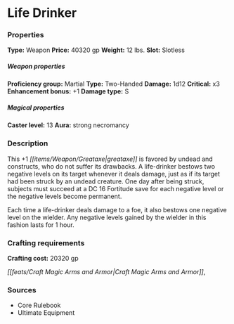 ﻿---
Title: "Life Drinker"
Type: "Weapon"
Price: "40320 gp"
Weight: "12 lbs."
Slot: "Slotless"
Proficiency group: "Martial"
Weapon properties Type: "Two-Handed"
Damage: "1d12"
Critical: "x3"
Enhancement bonus: "+1"
Damage type: "S"
Caster level: "13"
Aura: "strong necromancy"
Description: |
  "This _+1 greataxe_ is favored by undead and constructs, who do not suffer its drawbacks. A life-drinker bestows two negative levels on its target whenever it deals damage, just as if its target had been struck by an undead creature. One day after being struck, subjects must succeed at a DC 16 Fortitude save for each negative level or the negative levels become permanent.
  Each time a _life-drinker_ deals damage to a foe, it also bestows one negative level on the wielder. Any negative levels gained by the wielder in this fashion lasts for 1 hour."
Crafting cost: "20320 gp"
Sources: "['Core Rulebook', 'Ultimate Equipment']"
---

# Life Drinker

### Properties

**Type:** Weapon **Price:** 40320 gp **Weight:** 12 lbs. **Slot:** Slotless

##### Weapon properties

**Proficiency group:** Martial **Type:** Two-Handed **Damage:** 1d12 **Critical:** x3 **Enhancement bonus:** +1 **Damage type:** S

##### Magical properties

**Caster level:** 13 **Aura:** strong necromancy

### Description

This +1 _[[items/Weapon/Greataxe|greataxe]]_ is favored by undead and constructs, who do not suffer its drawbacks. A life-drinker bestows two negative levels on its target whenever it deals damage, just as if its target had been struck by an undead creature. One day after being struck, subjects must succeed at a DC 16 Fortitude save for each negative level or the negative levels become permanent.

Each time a life-drinker deals damage to a foe, it also bestows one negative level on the wielder. Any negative levels gained by the wielder in this fashion lasts for 1 hour.

### Crafting requirements

**Crafting cost:** 20320 gp

_[[feats/Craft Magic Arms and Armor|Craft Magic Arms and Armor]]_,

### Sources

* Core Rulebook
* Ultimate Equipment